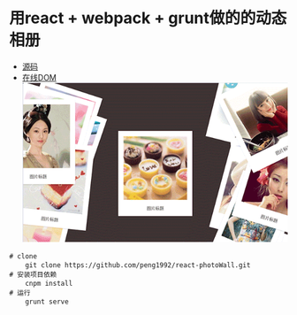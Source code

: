 # 用react + webpack + grunt做的的动态相册
* [源码](https://github.com/peng1992/react-photoWall)
* [在线DOM](https://peng1992.github.io/react-photoWall/)
![](./assets/movie1.gif)

``` 
# clone
    git clone https://github.com/peng1992/react-photoWall.git
# 安装项目依赖
    cnpm install 
# 运行
    grunt serve
```

